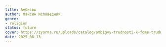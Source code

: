 ```yaml
---
title: Амбигвы
author: Максим Исповедник
genre:
- religion
status: future
cover: https://zyorna.ru/uploads/catalog/ambigvy-trudnosti-k-fome-trudnosti-k-ioannu-103111/ambigvy-trudnosti-k-fome-trudnosti-k-ioannu-103111-510299.jpg
date: 2025-08-13
---
```


